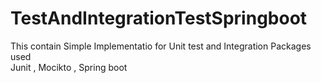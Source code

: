 # TestAndIntegrationTestSpringboot
This contain Simple Implementatio for Unit test and Integration
Packages used <br/>
Junit , Mocikto , Spring boot
